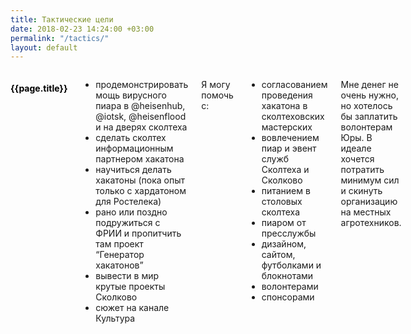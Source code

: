 ```yaml
---
title: Тактические цели
date: 2018-02-23 14:24:00 +03:00
permalink: "/tactics/"
layout: default
---
```


<div class="block-3 team">
	<div class="container">
		<div class="row">
			<div class="twelve columns block-header">
				<h4 style="color: black;">{{page.title}}</h4>

- продемонстрировать мощь вирусного пиара в @heisenhub, @iotsk, @heisenflood и на дверях сколтеха
- сделать сколтех информационным партнером хакатона
- научиться делать хакатоны (пока опыт только с хардатоном для Ростелека)
- рано или поздно подружиться с ФРИИ и пропитчить там проект “Генератор хакатонов”
- вывести в мир крутые проекты Сколково
- сюжет на канале Культура

Я могу помочь с:
- согласованием проведения хакатона в сколтеховских мастерских
- вовлечением пиар и эвент служб Сколтеха и Сколково
- питанием в столовых сколтеха
- пиаром от пресслужбы
- дизайном, сайтом, футболками и блокнотами
- волонтерами
- спонсорами

Мне денег не очень нужно, но хотелось бы заплатить волонтерам Юры. В идеале хочется потратить минимум сил и скинуть организацию на местных агротехников.

</div>
</div>
</div>
</div>
